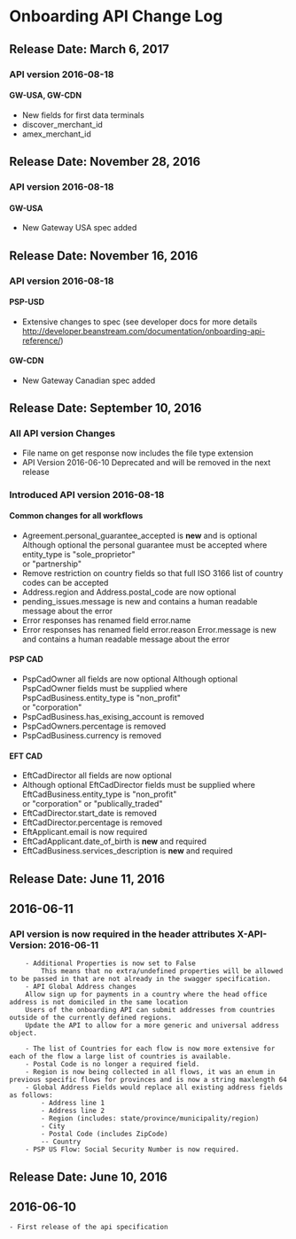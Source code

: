 # Onboarding API Change Log

## Release Date: March 6, 2017
### API version 2016-08-18
#### GW-USA, GW-CDN
- New fields for first data terminals
 - discover_merchant_id
 - amex_merchant_id


## Release Date: November 28, 2016
### API version 2016-08-18
#### GW-USA
- New Gateway USA spec added


## Release Date: November 16, 2016
### API version 2016-08-18
#### PSP-USD
- Extensive changes to spec (see developer docs for more details http://developer.beanstream.com/documentation/onboarding-api-reference/)

#### GW-CDN
- New Gateway Canadian spec added

## Release Date: September 10, 2016

### All API version Changes
* File name on get response now includes the file type extension
* API Version 2016-06-10 Deprecated and will be removed in the next release

### Introduced API version 2016-08-18
#### Common changes for all workflows
* Agreement.personal_guarantee_accepted is **new** and is optional
 Although optional the personal guarantee must be accepted where entity_type is "sole_proprietor"  
  or "partnership"
* Remove restriction on country fields so that full ISO 3166 list of country codes can be accepted
* Address.region and Address.postal_code are now optional
* pending_issues.message is new and contains a human readable message about the error
* Error responses has renamed field error.name
* Error responses has renamed field error.reason
 Error.message is new and contains a human readable message about the error

#### PSP CAD
* PspCadOwner all fields are now optional
 Although optional PspCadOwner fields must be supplied where PspCadBusiness.entity_type is "non_profit"  
 or "corporation" 
* PspCadBusiness.has_exising_account is removed
* PspCadOwners.percentage is removed
* PspCadBusiness.currency is removed
        
#### EFT CAD
* EftCadDirector all fields are now optional
* Although optional EftCadDirector fields must be supplied where EftCadBusiness.entity_type is "non_profit"  
  or "corporation" or "publically_traded"
* EftCadDirector.start_date is removed
* EftCadDirector.percentage is removed
* EftApplicant.email is now required
* EftCadApplicant.date_of_birth is **new** and required
* EftCadBusiness.services_description is **new** and required
        
        
## Release Date: June 11, 2016        
## 2016-06-11
###  API version is now required in the header attributes X-API-Version: 2016-06-11
        - Additional Properties is now set to False
            This means that no extra/undefined properties will be allowed to be passed in that are not already in the swagger specification.
        - API Global Address changes
        Allow sign up for payments in a country where the head office address is not domiciled in the same location
        Users of the onboarding API can submit addresses from countries outside of the currently defined regions.
        Update the API to allow for a more generic and universal address object.

        - The list of Countries for each flow is now more extensive for each of the flow a large list of countries is available.
        - Postal Code is no longer a required field.
        - Region is now being collected in all flows, it was an enum in previous specific flows for provinces and is now a string maxlength 64
        - Global Address Fields would replace all existing address fields as follows:
            - Address line 1
            - Address line 2
            - Region (includes: state/province/municipality/region)
            - City
            - Postal Code (includes ZipCode)
            -- Country
        - PSP US Flow: Social Security Number is now required.


## Release Date: June 10, 2016  
## 2016-06-10
    - First release of the api specification
    
